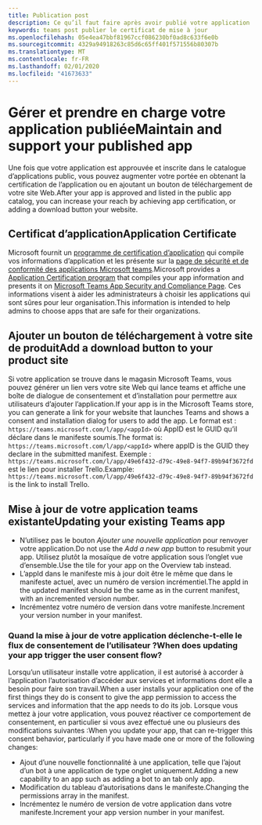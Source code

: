 ```yaml
---
title: Publication post
description: Ce qu’il faut faire après avoir publié votre application
keywords: teams post publier le certificat de mise à jour
ms.openlocfilehash: 05e4ea47bbf81967ccf086230bf0ad8c633f6e0b
ms.sourcegitcommit: 4329a94918263c85d6c65ff401f571556b80307b
ms.translationtype: MT
ms.contentlocale: fr-FR
ms.lasthandoff: 02/01/2020
ms.locfileid: "41673633"
---
```

# <a name="maintain-and-support-your-published-app"></a><span data-ttu-id="2f906-104">Gérer et prendre en charge votre application publiée</span><span class="sxs-lookup"><span data-stu-id="2f906-104">Maintain and support your published app</span></span> 

<span data-ttu-id="2f906-105">Une fois que votre application est approuvée et inscrite dans le catalogue d’applications public, vous pouvez augmenter votre portée en obtenant la certification de l’application ou en ajoutant un bouton de téléchargement de votre site Web.</span><span class="sxs-lookup"><span data-stu-id="2f906-105">After your app is approved and listed in the public app catalog, you can increase your reach by achieving app certification, or adding a download button your website.</span></span>

## <a name="application-certificate"></a><span data-ttu-id="2f906-106">Certificat d’application</span><span class="sxs-lookup"><span data-stu-id="2f906-106">Application Certificate</span></span>

<span data-ttu-id="2f906-107">Microsoft fournit un [programme de certification d’application](./application-certification.md) qui compile vos informations d’application et les présente sur la [page de sécurité et de conformité des applications Microsoft teams](https://aka.ms/AppCertification).</span><span class="sxs-lookup"><span data-stu-id="2f906-107">Microsoft provides a [Application Certification program](./application-certification.md) that compiles your app information and presents it on [Microsoft Teams App Security and Compliance Page](https://aka.ms/AppCertification).</span></span> <span data-ttu-id="2f906-108">Ces informations visent à aider les administrateurs à choisir les applications qui sont sûres pour leur organisation.</span><span class="sxs-lookup"><span data-stu-id="2f906-108">This information is intended to help admins to choose apps that are safe for their organizations.</span></span>

## <a name="add-a-download-button-to-your-product-site"></a><span data-ttu-id="2f906-109">Ajouter un bouton de téléchargement à votre site de produit</span><span class="sxs-lookup"><span data-stu-id="2f906-109">Add a download button to your product site</span></span>

<span data-ttu-id="2f906-110">Si votre application se trouve dans le magasin Microsoft Teams, vous pouvez générer un lien vers votre site Web qui lance teams et affiche une boîte de dialogue de consentement et d’installation pour permettre aux utilisateurs d’ajouter l’application.</span><span class="sxs-lookup"><span data-stu-id="2f906-110">If your app is in the Microsoft Teams store, you can generate a link for your website that launches Teams and shows a consent and installation dialog for users to add the app.</span></span>
<span data-ttu-id="2f906-111">Le format est : `https://teams.microsoft.com/l/app/<appId>` où AppID est le GUID qu’il déclare dans le manifeste soumis.</span><span class="sxs-lookup"><span data-stu-id="2f906-111">The format is:  `https://teams.microsoft.com/l/app/<appId>` where appID is the GUID they declare in the submitted manifest.</span></span>
<span data-ttu-id="2f906-112">Exemple : `https://teams.microsoft.com/l/app/49e6f432-d79c-49e8-94f7-89b94f3672fd` est le lien pour installer Trello.</span><span class="sxs-lookup"><span data-stu-id="2f906-112">Example: `https://teams.microsoft.com/l/app/49e6f432-d79c-49e8-94f7-89b94f3672fd` is the link to install Trello.</span></span>

## <a name="updating-your-existing-teams-app"></a><span data-ttu-id="2f906-113">Mise à jour de votre application teams existante</span><span class="sxs-lookup"><span data-stu-id="2f906-113">Updating your existing Teams app</span></span>

* <span data-ttu-id="2f906-114">N’utilisez pas le bouton *Ajouter une nouvelle application* pour renvoyer votre application.</span><span class="sxs-lookup"><span data-stu-id="2f906-114">Do not use the *Add a new app* button to resubmit your app.</span></span> <span data-ttu-id="2f906-115">Utilisez plutôt la mosaïque de votre application sous l’onglet vue d’ensemble.</span><span class="sxs-lookup"><span data-stu-id="2f906-115">Use the tile for your app on the Overview tab instead.</span></span>
* <span data-ttu-id="2f906-116">L’appId dans le manifeste mis à jour doit être le même que dans le manifeste actuel, avec un numéro de version incrémentiel.</span><span class="sxs-lookup"><span data-stu-id="2f906-116">The appId in the updated manifest should be the same as in the current manifest, with an incremented version number.</span></span>
* <span data-ttu-id="2f906-117">Incrémentez votre numéro de version dans votre manifeste.</span><span class="sxs-lookup"><span data-stu-id="2f906-117">Increment your version number in your manifest.</span></span>

### <a name="when-does-updating-your-app-trigger-the-user-consent-flow"></a><span data-ttu-id="2f906-118">Quand la mise à jour de votre application déclenche-t-elle le flux de consentement de l’utilisateur ?</span><span class="sxs-lookup"><span data-stu-id="2f906-118">When does updating your app trigger the user consent flow?</span></span>

<span data-ttu-id="2f906-119">Lorsqu’un utilisateur installe votre application, il est autorisé à accorder à l’application l’autorisation d’accéder aux services et informations dont elle a besoin pour faire son travail.</span><span class="sxs-lookup"><span data-stu-id="2f906-119">When a user installs your application one of the first things they do is consent to give the app permission to access the services and information that the app needs to do its job.</span></span> <span data-ttu-id="2f906-120">Lorsque vous mettez à jour votre application, vous pouvez réactiver ce comportement de consentement, en particulier si vous avez effectué une ou plusieurs des modifications suivantes :</span><span class="sxs-lookup"><span data-stu-id="2f906-120">When you update your app, that can re-trigger this consent behavior, particularly if you have made one or more of the following changes:</span></span>

* <span data-ttu-id="2f906-121">Ajout d’une nouvelle fonctionnalité à une application, telle que l’ajout d’un bot à une application de type onglet uniquement.</span><span class="sxs-lookup"><span data-stu-id="2f906-121">Adding a new capability to an app such as adding a bot to an tab only app.</span></span>
* <span data-ttu-id="2f906-122">Modification du tableau d’autorisations dans le manifeste.</span><span class="sxs-lookup"><span data-stu-id="2f906-122">Changing the permissions array in the manifest.</span></span>
* <span data-ttu-id="2f906-123">Incrémentez le numéro de version de votre application dans votre manifeste.</span><span class="sxs-lookup"><span data-stu-id="2f906-123">Increment your app version number in your manifest.</span></span>
